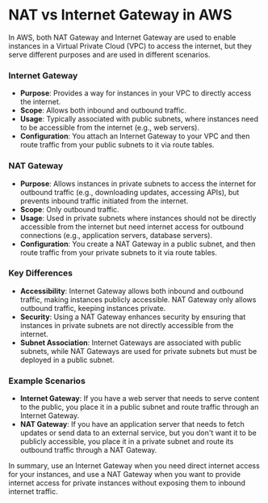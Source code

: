 # NAT vs Internet Gateway in AWS

In AWS, both NAT Gateway and Internet Gateway are used to enable instances in a Virtual Private Cloud (VPC) to access the internet, but they serve different purposes and are used in different scenarios.

### Internet Gateway
- **Purpose**: Provides a way for instances in your VPC to directly access the internet.
- **Scope**: Allows both inbound and outbound traffic.
- **Usage**: Typically associated with public subnets, where instances need to be accessible from the internet (e.g., web servers).
- **Configuration**: You attach an Internet Gateway to your VPC and then route traffic from your public subnets to it via route tables.

### NAT Gateway
- **Purpose**: Allows instances in private subnets to access the internet for outbound traffic (e.g., downloading updates, accessing APIs), but prevents inbound traffic initiated from the internet.
- **Scope**: Only outbound traffic.
- **Usage**: Used in private subnets where instances should not be directly accessible from the internet but need internet access for outbound connections (e.g., application servers, database servers).
- **Configuration**: You create a NAT Gateway in a public subnet, and then route traffic from your private subnets to it via route tables.

### Key Differences
- **Accessibility**: Internet Gateway allows both inbound and outbound traffic, making instances publicly accessible. NAT Gateway only allows outbound traffic, keeping instances private.
- **Security**: Using a NAT Gateway enhances security by ensuring that instances in private subnets are not directly accessible from the internet.
- **Subnet Association**: Internet Gateways are associated with public subnets, while NAT Gateways are used for private subnets but must be deployed in a public subnet.

### Example Scenarios
- **Internet Gateway**: If you have a web server that needs to serve content to the public, you place it in a public subnet and route traffic through an Internet Gateway.
- **NAT Gateway**: If you have an application server that needs to fetch updates or send data to an external service, but you don't want it to be publicly accessible, you place it in a private subnet and route its outbound traffic through a NAT Gateway.

In summary, use an Internet Gateway when you need direct internet access for your instances, and use a NAT Gateway when you want to provide internet access for private instances without exposing them to inbound internet traffic.
